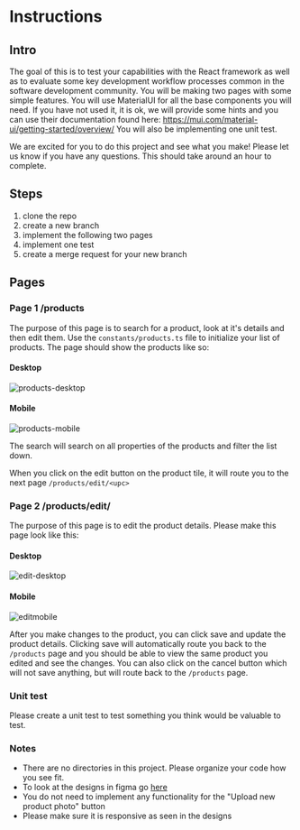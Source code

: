 # Instructions

## Intro

The goal of this is to test your capabilities with the React framework as well as to evaluate some key development workflow processes common in the software development community. You will be making two pages with some simple features. You will use MaterialUI for all the base components you will need. If you have not used it, it is ok, we will provide some hints and you can use their documentation found here: https://mui.com/material-ui/getting-started/overview/ You will also be implementing one unit test.

We are excited for you to do this project and see what you make! Please let us know if you have any questions. This should take around an hour to complete.

## Steps

1. clone the repo
2. create a new branch
3. implement the following two pages
4. implement one test
5. create a merge request for your new branch

## Pages

### Page 1 /products

The purpose of this page is to search for a product, look at it's details and then edit them. Use the `constants/products.ts` file to initialize your list of products. The page should show the products like so:

#### Desktop

![products-desktop](./designs/products-desktop.png)

#### Mobile

![products-mobile](./designs/products-mobile.png)

The search will search on all properties of the products and filter the list down.

When you click on the edit button on the product tile, it will route you to the next page `/products/edit/<upc>`

### Page 2 /products/edit/<upc>

The purpose of this page is to edit the product details. Please make this page look like this:

#### Desktop

![edit-desktop](./designs/edit-desktop.png)

#### Mobile

![editmobile](./designs/edit-mobile.png)

After you make changes to the product, you can click save and update the product details. Clicking save will automatically route you back to the `/products` page and you should be able to view the same product you edited and see the changes. You can also click on the cancel button which will not save anything, but will route back to the `/products` page.

### Unit test

Please create a unit test to test something you think would be valuable to test.

### Notes

- There are no directories in this project. Please organize your code how you see fit.
- To look at the designs in figma go [here](https://www.figma.com/file/P9GmyoEWk2O7kGM6AuKB0o/Product-Page-Concept?node-id=0%3A1&t=ILoZZFrw14ajd3TF-1)
- You do not need to implement any functionality for the "Upload new product photo" button
- Please make sure it is responsive as seen in the designs
